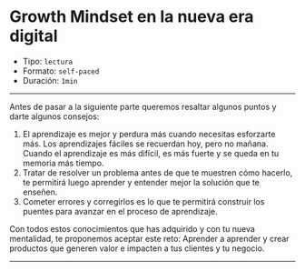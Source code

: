 # Growth Mindset en la nueva era digital

* Tipo: `lectura`
* Formato: `self-paced`
* Duración: `1min`

***

Antes de pasar a la siguiente parte queremos resaltar algunos puntos y
darte algunos consejos:

1. El aprendizaje es mejor y perdura más cuando necesitas esforzarte más. Los
   aprendizajes fáciles se recuerdan hoy, pero no mañana. Cuando el aprendizaje
   es más difícil, es más fuerte y se queda en tu memoria más tiempo.
2. Tratar de resolver un problema antes de que te muestren cómo hacerlo, te
   permitirá luego aprender y entender mejor la solución que te enseñen.
3. Cometer errores y corregirlos es lo que te permitirá construir los puentes
   para avanzar en el proceso de aprendizaje.

Con todos estos conocimientos que has adquirido y con tu nueva mentalidad, te
proponemos aceptar este reto: Aprender a aprender y crear productos que generen
valor e impacten a tus clientes y tu negocio.

***
